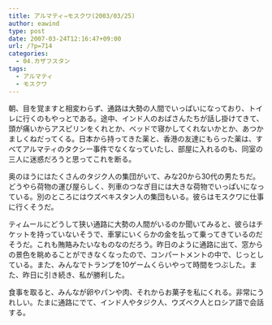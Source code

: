 ```yaml
---
title: アルマティ⇒モスクワ(2003/03/25)
author: eawind
type: post
date: 2007-03-24T12:16:47+09:00
url: /?p=714
categories:
  - 04.カザフスタン
tags:
  - アルマティ
  - モスクワ
---
```

朝、目を覚ますと相変わらず、通路は大勢の人間でいっぱいになっており、トイレに行くのもやっとである。途中、インド人のおばさんたちが話し掛けてきて、頭が痛いからアスピリンをくれとか、ベッドで寝かしてくれないかとか、あつかましくねだってくる。日本から持ってきた薬と、香港の友達にもらった薬は、すべてアルマティのタクシー事件でなくなっていたし、部屋に入れるのも、同室の三人に迷惑だろうと思ってこれを断る。

奥のほうにはたくさんのタジク人の集団がいて、みな20から30代の男たちだ。どうやら荷物の運び屋らしく、列車のつなぎ目には大きな荷物でいっぱいになっている。別のところにはウズベキスタン人の集団もいる。彼らはモスクワに仕事に行くそうだ。

ティムールにどうして狭い通路に大勢の人間がいるのか聞いてみると、彼らはチケットを持っていないそうで、車掌にいくらかの金を払って乗ってきているのだそうだ。これも賄賂みたいなものなのだろう。昨日のように通路に出て、窓からの景色を眺めることができなくなったので、コンパートメントの中で、じっとしている。また、みんなでトランプを10ゲームくらいやって時間をつぶした。また、昨日に引き続き、私が勝利した。

食事を取ると、みんなが卵やパンや肉、それからお菓子を私にくれる。非常にうれしい。たまに通路にでて、インド人やタジク人、ウズベク人とロシア語で会話する。

